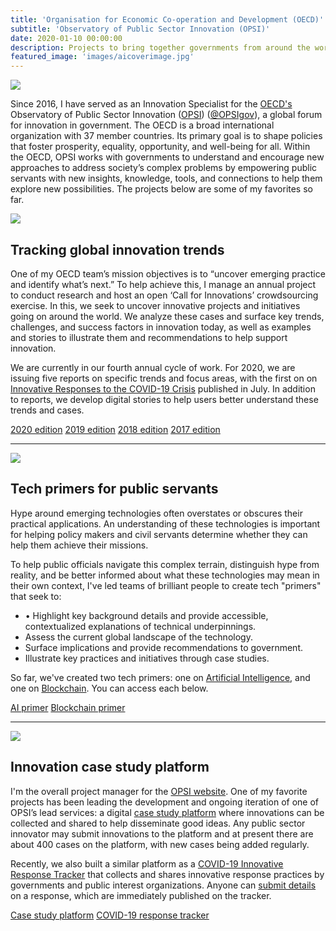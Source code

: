 ```yaml
---
title: 'Organisation for Economic Co-operation and Development (OECD)'
subtitle: 'Observatory of Public Sector Innovation (OPSI)'
date: 2020-01-10 00:00:00
description: Projects to bring together governments from around the world and to work with them to apply new technologies and methods.
featured_image: 'images/aicoverimage.jpg'
---
```


![]({{site.baseurl}}/images/oecdlogo.png)

Since 2016, I have served as an Innovation Specialist for the [OECD's](http://www.oecd.org) Observatory of Public Sector Innovation ([OPSI](https://oecd-opsi.org)) ([@OPSIgov](https://twitter.com/OPSIgov)), a global forum for innovation in government. The OECD is a broad international organization with 37 member countries. Its primary goal is to shape policies that foster prosperity, equality, opportunity, and well-being for all. Within the OECD, OPSI works with governments to understand and encourage new approaches to address society’s complex problems by empowering public servants with new insights, knowledge, tools, and connections to help them explore new possibilities. The projects below are some of my favorites so far.

![]({{site.baseurl}}/images/covidreport.png)

## Tracking global innovation trends

One of my OECD team’s mission objectives is to “uncover emerging practice and identify what’s next.” To help achieve this, I manage an annual project to conduct research and host an open ‘Call for Innovations’ crowdsourcing exercise. In this, we seek to uncover innovative projects and initiatives going on around the world. We analyze these cases and surface key trends, challenges, and success factors in innovation today, as well as examples and stories to illustrate them and recommendations to help support innovation.

We are currently in our fourth annual cycle of work. For 2020, we are issuing five reports on specific trends and focus areas, with the first on on [Innovative Responses to the COVID-19 Crisis](https://trends.oecd-opsi.org/trend-reports/innovative-covid-19-solutions) published in July. In addition to reports, we develop digital stories to help users better understand these trends and cases. 

<a href="https://trends.oecd-opsi.org" class="button button--large">2020 edition</a> <a href="https://trends2019.oecd-opsi.org" class="button button--large">2019 edition</a> <a href="http://www.oecd.org/gov/innovative-government/innovation2018.htm" class="button button--large">2018 edition</a> <a href="http://www.oecd.org/gov/innovative-government/embracing-innovation-in-government-global-trends.htm" class="button button--large">2017 edition</a>

---

![]({{site.baseurl}}/images/aiprimer.png)

## Tech primers for public servants

Hype around emerging technologies often overstates or obscures their practical applications. An understanding of these technologies is important for helping policy makers and civil servants determine whether they can help them achieve their missions.

To help public officials navigate this complex terrain, distinguish hype from reality, and be better informed about what these technologies may mean in their own context, I've led teams of brilliant people to create tech "primers" that seek to: 
* •	Highlight key background details and provide accessible, contextualized explanations of technical underpinnings.
* Assess the current global landscape of the technology.
* Surface implications and provide recommendations to government.
* Illustrate key practices and initiatives through case studies.

So far, we've created two tech primers: one on [Artificial Intelligence](https://oecd-opsi.org/ai-primer-blog/), and one on [Blockchain](https://oecd-opsi.org/new-opsi-guide-to-blockchain-in-the-public-sector/). You can access each below.

<a href="https://oecd-opsi.org/ai-primer-blog" class="button button--large">AI primer</a> <a href="https://oecd-opsi.org/new-opsi-guide-to-blockchain-in-the-public-sector" class="button button--large">Blockchain primer</a> 

---

![]({{site.baseurl}}/images/casestudyplatform.png)

## Innovation case study platform

I'm the overall project manager for the [OPSI website](https://oecd-opsi.org). One of my favorite projects has been leading the development and ongoing iteration of one of OPSI’s lead services: a digital [case study platform](https://oecd-opsi.org/innovations) where innovations can be collected and shared to help disseminate good ideas. Any public sector innovator may submit innovations to the platform and at present there are about 400 cases on the platform, with new cases being added regularly.

Recently, we also built a similar platform as a [COVID-19 Innovative Response Tracker](https://oecd-opsi.org/covid-response) that collects and shares innovative response practices by governments and public interest organizations. Anyone can [submit details](https://oecd-opsi.org/covid-response-form) on a response, which are immediately published on the tracker. 

<a href="https://oecd-opsi.org/new-opsi-guide-to-blockchain-in-the-public-sector" class="button button--large">Case study platform</a> <a href="https://oecd-opsi.org/covid-response" class="button button--large">COVID-19 response tracker</a> 
